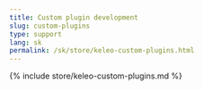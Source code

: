 ```yaml
---
title: Custom plugin development
slug: custom-plugins
type: support
lang: sk
permalink: /sk/store/keleo-custom-plugins.html
---
```


{% include store/keleo-custom-plugins.md %}
